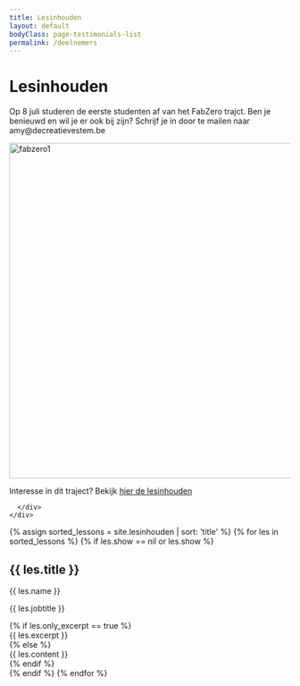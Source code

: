 ```yaml
---
title: Lesinhouden
layout: default
bodyClass: page-testimonials-list
permalink: /deelnemers
---
```


<div class="intro intro-med">
  <div class="container">
    <div class="row">
      <div class="col-12">
        <h1>Lesinhouden</h1>
      </div>
    </div>
  </div>
</div>

 <div class="container">
    <div class="row">
      <div class="col-12">
        <p>Op 8 juli studeren de eerste studenten af van het FabZero trajct. Ben je benieuwd en wil je er ook bij zijn? Schrijf je in door te mailen naar amy@decreatievestem.be</p>
          <img src="{{site.baseurl}}/assets/images/fabzero1.jpg" alt="fabzero1" style="width:auto;height:600px;" text-align="center">
      </div>
    </div>
  </div>

 <div class="container">
    <div class="row">
      <div class="col-12">
          <p>Interesse in dit traject? Bekijk <a href="https://docs.google.com/document/d/1DucMCjWVHR8D1l0FuArCIeSvFnDv3c6iqvw0pisUhcM/edit?usp=sharing"> hier de lesinhouden</a></p>
         
      </div>
    </div>
  </div>


<div class="container pb-6">
  <div class="row">
    {% assign sorted_lessons = site.lesinhouden | sort: 'title' %}
    {% for les in sorted_lessons %}
    {% if les.show == nil or les.show %}
    <div class="col-12 col-md-6 mb-2 ">
      <div class="testimonials testimonials-summary">
        <div class="testimonials-meta">
          <h2 class="testimonials-title">{{ les.title }}</h2>
          <p class="testimonials-name">{{ les.name }}</p>
          <p class="testimonials-jobtitle">{{ les.jobtitle }}</p>
        </div>
        {% if les.only_excerpt == true %}
        <div class="testimonials-content">{{ les.excerpt }}</div>
        {% else %}
        <div class="testimonials-content">{{ les.content }}</div>
        {% endif %}
      </div>
    </div>
    {% endif %}
    {% endfor %}
  </div>
</div>
